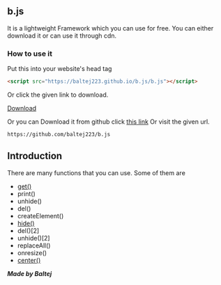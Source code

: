 ## b.js
It is a lightweight Framework which you can use for free. You can either download it or can use it through cdn.
### How to use it
Put this into your website's head tag
```markdown
<script src="https://baltej223.github.io/b.js/b.js"></script>
```
Or click the given link to download.

[Download](https://github.com/baltej223/b.js/blob/gh-pages/b.js-main.zip?raw=true)

Or you can Download it from github click [this link](https://github.com/baltej223/b.js) Or visit the given url.
```markdown
https://github.com/baltej223/b.js
```
## Introduction 

There are many functions that you can use. Some of them are 

- [get()](https://baltej223.github.io/b.js/get)
- print()
- unhide()  
- del()
- createElement()
- [hide()]((https://baltej223.github.io/b.js/hide))
- del()[2]
- unhide()[2]
- replaceAll()
- onresize()
- [center()](https://baltej223.github.io/b.js/center)






***Made by Baltej***

